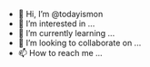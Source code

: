 - 👋 Hi, I’m @todayismon
- 👀 I’m interested in ...
- 🌱 I’m currently learning ...
- 💞️ I’m looking to collaborate on ...
- 📫 How to reach me ...

<!---
todayismon/todayismon is a ✨ special ✨ repository because its `README.md` (this file) appears on your GitHub profile.
You can click the Preview link to take a look at your changes.
--->
